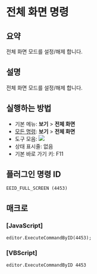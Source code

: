 # 전체 화면 명령

## 요약

전체 화면 모드를 설정/해제 합니다.

## 설명

전체 화면 모드를 설정/해제 합니다.

## 실행하는 방법

- 기본 메뉴: **보기** \> **전체 화면**
- [모든 명령](../tools/all_commands): **보기** \> **전체 화면**
- 도구 모음: ![](../../images/full_screen..png)
- 상태 표시줄: 없음
- 기본 바로 가기 키: F11

## 플러그인 명령 ID

```
EEID_FULL_SCREEN (4453)
```

## 매크로

### \[JavaScript\]

```
editor.ExecuteCommandByID(4453);
```

### \[VBScript\]

```
editor.ExecuteCommandByID 4453
```
